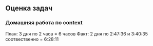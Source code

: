 ## Оценка задач

### Домашняя работа по context

План: 3 дня по 2 часа = 6 часов
Факт: 2 дня по 2:47:36 и 3:40:35 соотвественно = 6:28:11
